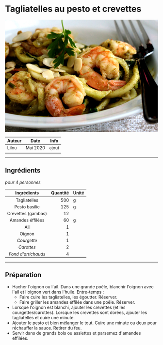 # Tagliatelles au pesto et crevettes

![photo](photos/pates_crevettes.jpg)

| Auteur         | Date           | Info  |
| -------------- |:--------------:| ----- |
| Lilou         | Mai 2020         | ajout |
|                |                |       |

___

## Ingrédients

*pour 4 personnes*

| Ingrédients               | Quantité     | Unité
|:-------------------------:|-------------:|-------
| Tagliatelles                  |           500 | g
| Pesto basilic                  |           125 | g
| Crevettes (gambas)                |           12 | 
| Amandes éffilées               |            60 |g
| Ail              |            1|
| Oignon             |            1|
| *Courgette*   |            1 | 
| *Carottes*  |           2| 
| *Fond d'artichauds*  |           4| 

___

## Préparation

* Hacher l'oignon ou l'ail. Dans une grande poêle, blanchir l'oignon avec l'ail et l'oignon vert dans l'huile.
  Entre-temps : 
  * Faire cuire les tagliatelles, les égoutter. Réserver. 
  * Faire griller les amandes éffilée dans une poêle. Réserver. 
* Lorsque l'oignon est blanchi, ajouter les crevettes (et les courgettes/carottes). Lorsque les crevettes sont dorées, ajouter les tagliatelles et cuire une minute.
* Ajouter le pesto et bien mélanger le tout. Cuire une minute ou deux pour réchauffer la sauce. Retirer du feu.
* Servir dans de grands bols ou assiettes et parsemez d'amandes effilées. 
